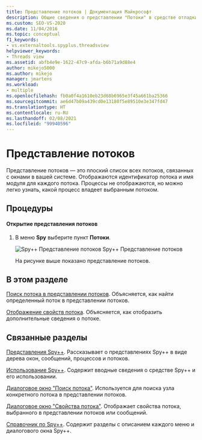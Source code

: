 ```yaml
---
title: Представление потоков | Документация Майкрософт
description: Общие сведения о представлении "Потоки" в средстве отладки Spy++. Представление потоков — это плоский список всех потоков, связанных с окнами в вашей системе.
ms.custom: SEO-VS-2020
ms.date: 11/04/2016
ms.topic: conceptual
f1_keywords:
- vs.externaltools.spyplus.threadsview
helpviewer_keywords:
- Threads view
ms.assetid: abfb4e9e-1622-47c9-afda-b6b71a9d88e4
author: mikejo5000
ms.author: mikejo
manager: jmartens
ms.workload:
- multiple
ms.openlocfilehash: fb0a0f4a1610eb23d68b6965e3f45a661ba25366
ms.sourcegitcommit: ae6d47b09a439cd0e13180f5e89510e3e347fd47
ms.translationtype: HT
ms.contentlocale: ru-RU
ms.lasthandoff: 02/08/2021
ms.locfileid: "99940596"
---
```

# <a name="threads-view"></a>Представление потоков
Представление потоков — это плоский список всех потоков, связанных с окнами в вашей системе. Отображаются идентификатор потока и имя модуля для каждого потока. Процессы не отображаются, но можно легко узнать, какой процесс владеет выбранным потоком.

## <a name="procedures"></a>Процедуры

#### <a name="to-open-the-threads-view"></a>Открытие представления потоков

1. В меню **Spy** выберите пункт **Потоки**.

   ![Spy&#43;&#43; Представление потоков](../debugger/media/spy--_threads.png "Spy++_Threads") Spy++ Представление потоков

   На рисунке выше показано представление потоков.

## <a name="in-this-section"></a>В этом разделе
 [Поиск потока в представлении потоков](../debugger/how-to-search-for-a-thread-in-threads-view.md). Объясняется, как найти определенный поток в представлении потоков.

 [Отображение свойств потока](../debugger/how-to-display-thread-properties.md). Объясняется, как отобразить дополнительные сведения о потоке.

## <a name="related-sections"></a>Связанные разделы
 [Представления Spy++](../debugger/spy-increment-views.md). Рассказывает о представлениях Spy++ в виде дерева окон, сообщений, процессов и потоков.

 [Использование Spy++](../debugger/using-spy-increment.md). Содержит вводные сведения о средстве Spy++ и его использовании.

 [Диалоговое окно "Поиск потока"](../debugger/thread-search-dialog-box.md). Используется для поиска узла конкретного потока в представлении потоков.

 [Диалоговое окно "Свойства потока"](../debugger/message-properties-dialog-box.md). Отображает свойства потока, выбранного в представлении потоков или сообщений.

 [Справочник по Spy++](../debugger/spy-increment-reference.md). Содержит разделы с описанием каждого меню и диалогового окна Spy++.